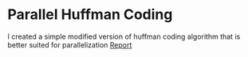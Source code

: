 # Parallel Huffman Coding
I created a simple modified version of huffman coding algorithm that is better suited for parallelization
[Report](Advanced%20Parallel%20Systems%20-%20Huffman%20-%20Abbas%20Khreiss.pdf)
